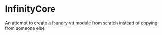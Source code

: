# InfinityCore
An attempt to create a foundry vtt module from scratch instead of copying from someone else

